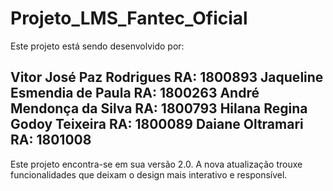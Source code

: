 # Projeto_LMS_Fantec_Oficial
Este projeto está sendo desenvolvido por:

Vitor José Paz Rodrigues RA: 1800893
Jaqueline Esmendia de Paula RA: 1800263
André Mendonça da Silva RA: 1800793
Hilana Regina Godoy Teixeira RA: 1800089
Daiane Oltramari RA: 1801008
----------------------
Este projeto encontra-se em sua versão 2.0.
A nova atualização trouxe funcionalidades que deixam o design mais interativo e responsível. 
